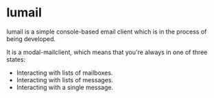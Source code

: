 lumail
======

lumail is a simple console-based email client which is in the process of being
developed.

It is a modal-mailclient, which means that you're always in one of three states:

* Interacting with lists of mailboxes.
* Interacting with lists of messages.
* Interacting with a single message.


